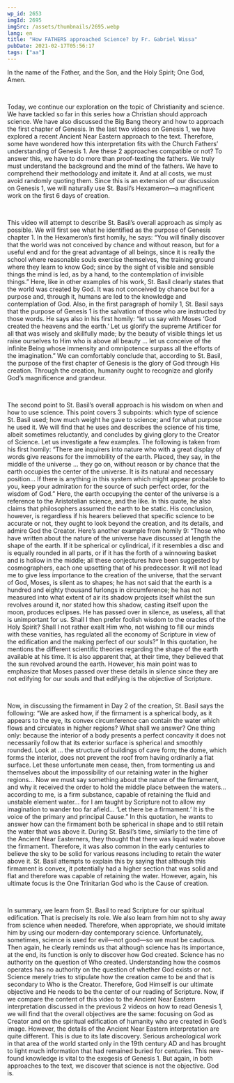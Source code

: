 ```yaml
---
wp_id: 2653
imgId: 2695
imgSrc: /assets/thumbnails/2695.webp
lang: en
title: "How FATHERS approached Science? by Fr. Gabriel Wissa"
pubDate: 2021-02-17T05:56:17
tags: ["aa"]
---
```


<!-- page: 6 -->

<p><span data-contrast="auto">In the name of the Father, and the Son, and the Holy Spirit; One God, Amen. </span><span data-ccp-props="{&quot;201341983&quot;:0,&quot;335559739&quot;:200,&quot;335559740&quot;:276}"> </span></p>
<p><span data-ccp-props="{&quot;201341983&quot;:0,&quot;335559739&quot;:200,&quot;335559740&quot;:276}"> </span></p>
<p><span data-contrast="auto">Today, we continue our </span><span data-contrast="auto">exploration</span> <span data-contrast="auto">on the </span><span data-contrast="auto">topic</span><span data-contrast="auto"> of </span><span data-contrast="auto">Christianity</span><span data-contrast="auto"> and </span><span data-contrast="auto">science. </span><span data-contrast="auto">We have </span><span data-contrast="auto">tackled</span><span data-contrast="auto"> so far in this series how a Christian should approach science. We have also </span><span data-contrast="auto">discussed</span><span data-contrast="auto"> the Big Bang </span><span data-contrast="auto">theory </span><span data-contrast="auto">and how to approach the first chapter of Genesis. In the last two videos on Genesis 1</span><span data-contrast="auto">, we have explored </span><span data-contrast="auto">a</span><span data-contrast="auto"> recent </span><span data-contrast="auto">Ancient Near </span><span data-contrast="auto">Eastern approach </span><span data-contrast="auto">to the text. </span><span data-contrast="auto">Therefore</span><span data-contrast="auto">, some </span><span data-contrast="auto">have </span><span data-contrast="auto">wonder</span><span data-contrast="auto">ed</span><span data-contrast="auto"> how this </span><span data-contrast="auto">interpretation</span><span data-contrast="auto"> fits with the Church Fathers’ </span><span data-contrast="auto">understanding of</span><span data-contrast="auto"> Genesis 1. </span><span data-contrast="auto">Are these 2 approaches compatible or not?</span> <span data-contrast="auto">To answer this</span><span data-contrast="auto">, we </span><span data-contrast="auto">have to</span> <span data-contrast="auto">do </span><span data-contrast="auto">more than </span><span data-contrast="auto">proof-texting</span><span data-contrast="auto"> the fathers</span><span data-contrast="auto">. We </span><span data-contrast="auto">truly </span><span data-contrast="auto">must</span><span data-contrast="auto"> understand the background </span><span data-contrast="auto">and </span><span data-contrast="auto">the </span><span data-contrast="auto">mind </span><span data-contrast="auto">of the fathers</span><span data-contrast="auto">. We </span><span data-contrast="auto">have to</span><span data-contrast="auto"> comprehend their method</span><span data-contrast="auto">ology and imitate it. And at all costs, we </span><span data-contrast="auto">must</span> <span data-contrast="auto">avoid </span><span data-contrast="auto">randomly quoting the</span><span data-contrast="auto">m</span><span data-contrast="auto">. </span><span data-contrast="auto">Since this is a</span><span data-contrast="auto">n</span> <span data-contrast="auto">extension</span><span data-contrast="auto"> of our discussion on Genesis 1, </span><span data-contrast="auto">we will </span><span data-contrast="auto">naturally </span><span data-contrast="auto">use St. Basil</span><span data-contrast="auto">’s</span><span data-contrast="auto"> Hexameron—a magnificent </span><span data-contrast="auto">work on </span><span data-contrast="auto">the</span><span data-contrast="auto"> first</span><span data-contrast="auto"> 6 days of creation. </span><span data-ccp-props="{&quot;201341983&quot;:0,&quot;335559739&quot;:200,&quot;335559740&quot;:276}"> </span></p>
<p><span data-ccp-props="{&quot;201341983&quot;:0,&quot;335559739&quot;:200,&quot;335559740&quot;:276}"> </span></p>
<p><span data-contrast="auto">This video will attempt to </span><span data-contrast="auto">describe</span><span data-contrast="auto"> St. Basil’s overall </span><span data-contrast="auto">approach </span><span data-contrast="auto">as simply as possible. </span><span data-contrast="auto">We will </span><span data-contrast="auto">first </span><span data-contrast="auto">see </span><span data-contrast="auto">what</span><span data-contrast="auto"> he </span><span data-contrast="auto">identified</span><span data-contrast="auto"> as </span><span data-contrast="auto">the purpose of </span><span data-contrast="auto">Genesis chapter 1</span><span data-contrast="auto">.</span> <span data-contrast="auto">In the </span><span data-contrast="auto">Hexameron’s </span><span data-contrast="auto">first homily</span><span data-contrast="auto">, he says: </span><span data-contrast="auto">“</span><span data-contrast="auto">You will finally</span> <span data-contrast="auto">discover that the world was not conceived by chance and without reason,</span> <span data-contrast="auto">but for a useful end and for the great advantage of all beings, since it is</span> <span data-contrast="auto">really the school where reasonable souls exercise themselves, the training</span> <span data-contrast="auto">ground where they learn to know God; since by the sight of visible and</span> <span data-contrast="auto">sensible things the mind is led, as by a hand, to the contemplation of</span> <span data-contrast="auto">invisible things.</span><span data-contrast="auto">”</span><span data-contrast="auto"> Here, like in other examples of his work, St. Basil</span><span data-contrast="auto"> clearly states that the wor</span><span data-contrast="auto">ld </span><span data-contrast="auto">was created</span><span data-contrast="auto"> by God</span><span data-contrast="auto">. </span><span data-contrast="auto">It was not conceived by chance </span><span data-contrast="auto">but for a purpose and, through it, humans are led to the knowledge </span><span data-contrast="auto">and contemplation of God. </span><span data-contrast="auto">Also, i</span><span data-contrast="auto">n the first paragraph of homily 1, St. Basil </span><span data-contrast="auto">says</span> <span data-contrast="auto">that the purpose of Genesis 1 </span><span data-contrast="auto">is</span><span data-contrast="auto"> the salvation of those who </span><span data-contrast="auto">are instructed by</span> <span data-contrast="auto">those words</span><span data-contrast="auto">. </span><span data-contrast="auto">He says</span> <span data-contrast="auto">also</span><span data-contrast="auto"> in </span><span data-contrast="auto">his first homily</span><span data-contrast="auto">: “let us say with Moses ‘God created the heavens and the earth.’ Let us glorify the supreme Artificer for all that was wisely and skillfully made; by the beauty of visible things let us raise ourselves to</span> <span data-contrast="auto">Him who is above all beauty</span><span data-contrast="auto"> … </span><span data-contrast="auto">let us conceive of the infinite Being whose immensity and omnipotence surpass all the efforts of the imagination.”</span><span data-contrast="auto"> W</span><span data-contrast="auto">e can comfortably </span><span data-contrast="auto">conclude</span> <span data-contrast="auto">that</span><span data-contrast="auto">, according to St. Basil, the </span><span data-contrast="auto">purpose of the first chapter of Genesis</span> <span data-contrast="auto">is the glory of God through His creation. Through the creation, </span><span data-contrast="auto">human</span><span data-contrast="auto">ity</span><span data-contrast="auto"> ought to </span><span data-contrast="auto">recognize</span><span data-contrast="auto"> and </span><span data-contrast="auto">glorify </span><span data-contrast="auto">God’s magnificence and grandeur</span><span data-contrast="auto">. </span><span data-ccp-props="{&quot;201341983&quot;:0,&quot;335559739&quot;:200,&quot;335559740&quot;:276}"> </span></p>
<p><span data-ccp-props="{&quot;201341983&quot;:0,&quot;335559739&quot;:200,&quot;335559740&quot;:276}"> </span></p>
<p><span data-contrast="auto">The second point </span><span data-contrast="auto">to</span><span data-contrast="auto"> St. Basil’s </span><span data-contrast="auto">overall approach is his </span><span data-contrast="auto">wisdom </span><span data-contrast="auto">o</span><span data-contrast="auto">n </span><span data-contrast="auto">when and how to use science. </span><span data-contrast="auto">This point covers </span><span data-contrast="auto">3 </span><span data-contrast="auto">subpoints</span><span data-contrast="auto">: which type of science St. Basil used</span><span data-contrast="auto">; how </span><span data-contrast="auto">much weight </span><span data-contrast="auto">he </span><span data-contrast="auto">gave to </span><span data-contrast="auto">science; and for what purpose he used </span><span data-contrast="auto">it</span><span data-contrast="auto">.</span><span data-contrast="auto"> We will find that h</span><span data-contrast="auto">e uses and </span><span data-contrast="auto">describes the science of his time, albeit sometimes reluctantly</span><span data-contrast="auto">,</span><span data-contrast="auto"> and concludes by </span><span data-contrast="auto">giving glory to </span><span data-contrast="auto">the Creator </span><span data-contrast="auto">of Science. </span><span data-contrast="auto">Let us </span><span data-contrast="auto">investigate</span><span data-contrast="auto"> a few examples. </span><span data-contrast="auto">Th</span><span data-contrast="auto">e</span><span data-contrast="auto"> following is taken from his first homily: </span><span data-contrast="auto">“</span><span data-contrast="auto">There are inquirers into nature who with a great display of words give reasons for the immobility of the earth. Placed, they say, in the middle of the universe </span><span data-contrast="auto">… they go on, without reason or by</span> <span data-contrast="auto">chance that the earth occupies the center of the universe. It is its natural</span> <span data-contrast="auto">and necessary position</span><span data-contrast="auto">… If there is anything in this system which might appear probable to you, keep your admiration for the source of such perfect order, for the wisdom of God.” </span><span data-contrast="auto">Here, t</span><span data-contrast="auto">he earth occupying</span><span data-contrast="auto"> the center of the universe </span><span data-contrast="auto">is </span><span data-contrast="auto">a reference </span><span data-contrast="auto">to the Aristotelian science, and the like</span><span data-contrast="auto">. </span><span data-contrast="auto">In this quote, he also claims that </span><span data-contrast="auto">philosophers</span> <span data-contrast="auto">assumed</span><span data-contrast="auto"> the earth </span><span data-contrast="auto">to be</span> <span data-contrast="auto">static</span><span data-contrast="auto">.</span> <span data-contrast="auto">His conclusion, however, is </span><span data-contrast="auto">r</span><span data-contrast="auto">egardless</span> <span data-contrast="auto">i</span><span data-contrast="auto">f</span><span data-contrast="auto"> his hearers believed that </span><span data-contrast="auto">specific </span><span data-contrast="auto">science </span><span data-contrast="auto">to be accurate </span><span data-contrast="auto">or not</span><span data-contrast="auto">, </span><span data-contrast="auto">they ought</span> <span data-contrast="auto">to</span><span data-contrast="auto"> look beyond the creation</span><span data-contrast="auto">,</span><span data-contrast="auto"> and its details</span><span data-contrast="auto">,</span><span data-contrast="auto"> and</span><span data-contrast="auto"> admire God</span><span data-contrast="auto"> the Creator</span><span data-contrast="auto">.</span> <span data-contrast="auto">Here’s another example from </span><span data-contrast="auto">h</span><span data-contrast="auto">omily 9: “</span><span data-contrast="auto">Those who have written</span> <span data-contrast="auto">about the nature of the universe have discussed at length the shape of the</span> <span data-contrast="auto">earth. If it be spherical or cylindrical, if it resemble</span><span data-contrast="auto">s</span><span data-contrast="auto"> a disc and is equally</span> <span data-contrast="auto">rounded in all parts, or if it has the </span><span data-contrast="auto">forth</span><span data-contrast="auto"> of a winnowing basket and is</span> <span data-contrast="auto">hollow in the middle; all these conjectures have been suggested by</span> <span data-contrast="auto">cosmographers, each one upsetting that of his predecessor. It will not lead</span> <span data-contrast="auto">me to give less importance to the creation of the universe, that the servant</span> <span data-contrast="auto">of God, Moses, is silent as to shapes; he has not said that the earth is a</span> <span data-contrast="auto">hundred and eighty thousand furlongs in circumference; he has not</span> <span data-contrast="auto">measured into what extent of air its shadow projects itself whilst the sun</span> <span data-contrast="auto">revolves around it, nor stated how this shadow, casting itself upon the</span> <span data-contrast="auto">moon, produces eclipses. He has passed over in silence, as useless, all that</span> <span data-contrast="auto">is unimportant for us. Shall I then prefer foolish wisdom to the oracles of</span> <span data-contrast="auto">the Holy Spirit? Shall I not rather exalt Him who, not wishing to fill our</span> <span data-contrast="auto">minds with these vanities, has regulated all the economy of Scripture in</span> <span data-contrast="auto">view of the edification and the making perfect of our souls?</span><span data-contrast="auto">” </span><span data-contrast="auto">I</span><span data-contrast="auto">n this quotation, he </span><span data-contrast="auto">mentions </span><span data-contrast="auto">the </span><span data-contrast="auto">different </span><span data-contrast="auto">scien</span><span data-contrast="auto">tific theories</span> <span data-contrast="auto">regarding the shape of the earth</span><span data-contrast="auto"> available at his time. </span><span data-contrast="auto">It is also apparent that, at their time, they believed that the sun </span><span data-contrast="auto">revolved around the earth. </span><span data-contrast="auto">However, h</span><span data-contrast="auto">is main point was to </span><span data-contrast="auto">emphasize</span><span data-contrast="auto"> that</span><span data-contrast="auto"> Moses passed over these details in silence since </span><span data-contrast="auto">they are not edifying for our souls</span> <span data-contrast="auto">and that edifying </span><span data-contrast="auto">is the objective of Scripture.</span><span data-ccp-props="{&quot;201341983&quot;:0,&quot;335559739&quot;:200,&quot;335559740&quot;:276}"> </span></p>
<p><span data-ccp-props="{&quot;201341983&quot;:0,&quot;335559739&quot;:200,&quot;335559740&quot;:276}"> </span></p>
<p><span data-contrast="auto">Now, i</span><span data-contrast="auto">n discussing the firmament in </span><span data-contrast="auto">Day 2 of the creation</span><span data-contrast="auto">, St. Basil says the following: “</span><span data-contrast="auto">We are asked how, if the</span> <span data-contrast="auto">firmament is a spherical body, as it appears to the eye, its convex</span> <span data-contrast="auto">circumference can contain the water which flows and circulates in higher</span> <span data-contrast="auto">regions? What shall we answer? One thing only: because the interior of a</span> <span data-contrast="auto">body presents a perfect concavity it does not necessarily follow that its</span> <span data-contrast="auto">exterior surface is spherical and smoothly rounded. Look at </span><span data-contrast="auto">…</span><span data-contrast="auto"> the structure of buildings of cave form; the dome,</span> <span data-contrast="auto">which forms the interior, does not prevent the roof from having ordinarily</span> <span data-contrast="auto">a flat surface. Let these unfortunate men cease, then, from tormenting us</span> <span data-contrast="auto">and themselves about the impossibility of our retaining water in the higher</span> <span data-contrast="auto">regions</span><span data-contrast="auto">… </span><span data-contrast="auto">Now we must say something about the nature of the firmament, and why</span> <span data-contrast="auto">it received the order to hold the middle place between the waters</span><span data-contrast="auto">…</span><span data-contrast="auto">according to me,</span> <span data-contrast="auto">is a firm substance, capable of retaining the fluid and unstable element</span> <span data-contrast="auto">water</span><span data-contrast="auto">…</span> <span data-contrast="auto">for I am taught by</span> <span data-contrast="auto">Scripture not to allow my imagination to wander too far afield</span><span data-contrast="auto">…</span><span data-contrast="auto"> ‘</span><span data-contrast="auto">Let there be a firmament.</span><span data-contrast="auto">’</span><span data-contrast="auto"> It is the voice of the</span> <span data-contrast="auto">primary and principal Cause.</span><span data-contrast="auto">”</span> <span data-contrast="auto">In this quotation, he wants to answer how can the firmament both be spherical in shape and to still retain the water</span><span data-contrast="auto"> that was above it</span><span data-contrast="auto">.</span><span data-contrast="auto"> During St. Basil’s time, similarly to the time of the Ancient Near Easterners, they thought that there was liquid water above the firmament. Therefore, i</span><span data-contrast="auto">t was </span><span data-contrast="auto">also </span><span data-contrast="auto">common </span><span data-contrast="auto">in the early centuries to believe the sky to be solid</span><span data-contrast="auto"> for various reasons including to retain the water above it</span><span data-contrast="auto">. St. Basil </span><span data-contrast="auto">attempts to explain this by saying that although this firmament is </span><span data-contrast="auto">convex</span><span data-contrast="auto">, </span><span data-contrast="auto">it </span><span data-contrast="auto">potentially </span><span data-contrast="auto">had </span><span data-contrast="auto">a higher section that was </span><span data-contrast="auto">solid and </span><span data-contrast="auto">flat and therefore </span><span data-contrast="auto">was capable of retaining</span><span data-contrast="auto"> the water. H</span><span data-contrast="auto">owever, </span><span data-contrast="auto">again, </span><span data-contrast="auto">his ultimate </span><span data-contrast="auto">focus</span> <span data-contrast="auto">is the </span><span data-contrast="auto">One Trinitarian</span><span data-contrast="auto"> God</span><span data-contrast="auto"> who </span><span data-contrast="auto">is the Cause of creation</span><span data-contrast="auto">.</span><span data-contrast="auto"> </span><span data-ccp-props="{&quot;201341983&quot;:0,&quot;335559739&quot;:200,&quot;335559740&quot;:276}"> </span></p>
<p><span data-ccp-props="{&quot;201341983&quot;:0,&quot;335559739&quot;:200,&quot;335559740&quot;:276}"> </span></p>
<p><span data-contrast="auto">In summary</span><span data-contrast="auto">, we learn from St. Basil to read Scripture</span><span data-contrast="auto"> for </span><span data-contrast="auto">our </span><span data-contrast="auto">spiritual edification. That is precisely its role.</span><span data-contrast="auto"> We also </span><span data-contrast="auto">learn </span><span data-contrast="auto">from him not to shy away from science when needed</span><span data-contrast="auto">.</span> <span data-contrast="auto">Therefore, when appropriate, w</span><span data-contrast="auto">e should imitate him </span><span data-contrast="auto">by</span><span data-contrast="auto"> using </span><span data-contrast="auto">our modern-day </span><span data-contrast="auto">contemporary </span><span data-contrast="auto">science</span><span data-contrast="auto">. Unfortunately, sometimes, science is used for evil—not good</span><span data-contrast="auto">—so we </span><span data-contrast="auto">must</span><span data-contrast="auto"> be cautious</span><span data-contrast="auto">. </span><span data-contrast="auto">Then again</span><span data-contrast="auto">, he clearly reminds us that although science has its importance, at the end, it</span><span data-contrast="auto">s function is only to discover how God created. </span><span data-contrast="auto">Science has no authority on the question of Who created</span><span data-contrast="auto">. Understanding how the cosmos operates has no authority on the question of whether God exists or not. Science</span><span data-contrast="auto"> merely tries to stipulate how the creation came to be</span><span data-contrast="auto"> and that is secondary to Who is the Creator</span><span data-contrast="auto">. Therefore, </span><span data-contrast="auto">God Himself is our ultimate objective</span><span data-contrast="auto"> and He needs to be the center of our</span> <span data-contrast="auto">reading of Scripture</span><span data-contrast="auto">.</span> <span data-contrast="auto">Now, i</span><span data-contrast="auto">f we compare the</span><span data-contrast="auto"> content of this video to the </span><span data-contrast="auto">Ancient Near Eastern interpretation </span><span data-contrast="auto">discussed</span><span data-contrast="auto"> in the previous 2 videos on </span><span data-contrast="auto">how to read </span><span data-contrast="auto">Genesis 1, we will find that the o</span><span data-contrast="auto">verall objective</span><span data-contrast="auto">s</span> <span data-contrast="auto">are</span><span data-contrast="auto"> the same</span><span data-contrast="auto">:</span><span data-contrast="auto"> focusing on God as Creator and on the spiritual edification of humanity who are created in God’s image.</span> <span data-contrast="auto">However, t</span><span data-contrast="auto">he details of the</span><span data-contrast="auto"> Ancient Near Eastern</span><span data-contrast="auto"> interpretation</span> <span data-contrast="auto">are quite different. This is due </span><span data-contrast="auto">to </span><span data-contrast="auto">its</span> <span data-contrast="auto">late discovery</span><span data-contrast="auto">.</span> <span data-contrast="auto">Serious archeological work in </span><span data-contrast="auto">that area</span> <span data-contrast="auto">of the world </span><span data-contrast="auto">started </span><span data-contrast="auto">only </span><span data-contrast="auto">in the 19</span><span data-contrast="auto">th</span><span data-contrast="auto"> century</span> <span data-contrast="auto">AD </span><span data-contrast="auto">and has brought to light much information that ha</span><span data-contrast="auto">d</span><span data-contrast="auto"> remained buried for centuries.</span><span data-contrast="auto"> This </span><span data-contrast="auto">new-found</span> <span data-contrast="auto">knowledge</span> <span data-contrast="auto">is </span><span data-contrast="auto">vital</span><span data-contrast="auto"> to the exegesis of Genesis 1.</span> <span data-contrast="auto">But again, i</span><span data-contrast="auto">n both </span><span data-contrast="auto">approaches to the text</span><span data-contrast="auto">, </span><span data-contrast="auto">we discover that </span><span data-contrast="auto">science is not the objective. God is.</span><span data-ccp-props="{&quot;201341983&quot;:0,&quot;335559739&quot;:200,&quot;335559740&quot;:276}"> </span></p>
<p>&nbsp;</p>
<p><span data-ccp-props="{&quot;201341983&quot;:0,&quot;335559739&quot;:200,&quot;335559740&quot;:276}"> </span></p>
<p>&nbsp;</p>
<p><span data-ccp-props="{&quot;201341983&quot;:0,&quot;335559739&quot;:200,&quot;335559740&quot;:276}"> </span></p>
<p>&nbsp;</p>
<p><span data-ccp-props="{&quot;201341983&quot;:0,&quot;335559739&quot;:200,&quot;335559740&quot;:276}"> </span></p>
<p>&nbsp;</p>
